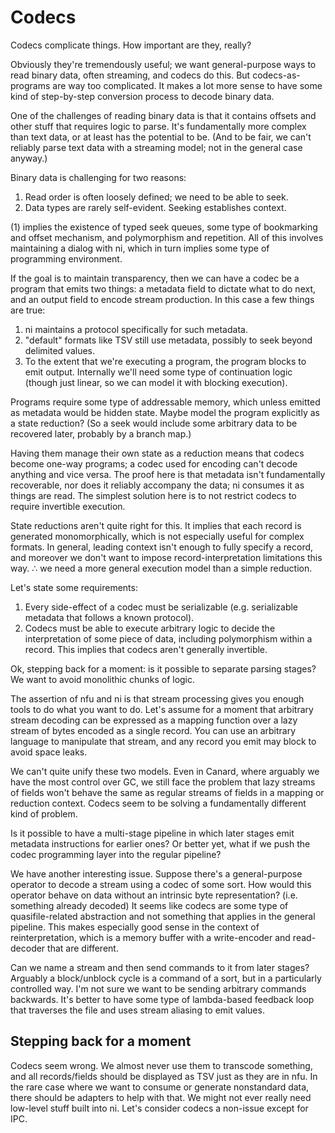 # Codecs
Codecs complicate things. How important are they, really?

Obviously they're tremendously useful; we want general-purpose ways to read
binary data, often streaming, and codecs do this. But codecs-as-programs are
way too complicated. It makes a lot more sense to have some kind of
step-by-step conversion process to decode binary data.

One of the challenges of reading binary data is that it contains offsets and
other stuff that requires logic to parse. It's fundamentally more complex than
text data, or at least has the potential to be. (And to be fair, we can't
reliably parse text data with a streaming model; not in the general case
anyway.)

Binary data is challenging for two reasons:

1. Read order is often loosely defined; we need to be able to seek.
2. Data types are rarely self-evident. Seeking establishes context.

(1) implies the existence of typed seek queues, some type of bookmarking and
offset mechanism, and polymorphism and repetition. All of this involves
maintaining a dialog with ni, which in turn implies some type of programming
environment.

If the goal is to maintain transparency, then we can have a codec be a program
that emits two things: a metadata field to dictate what to do next, and an
output field to encode stream production. In this case a few things are true:

1. ni maintains a protocol specifically for such metadata.
2. "default" formats like TSV still use metadata, possibly to seek beyond
   delimited values.
3. To the extent that we're executing a program, the program blocks to emit
   output. Internally we'll need some type of continuation logic (though just
   linear, so we can model it with blocking execution).

Programs require some type of addressable memory, which unless emitted as
metadata would be hidden state. Maybe model the program explicitly as a state
reduction? (So a seek would include some arbitrary data to be recovered later,
probably by a branch map.)

Having them manage their own state as a reduction means that codecs become
one-way programs; a codec used for encoding can't decode anything and vice
versa. The proof here is that metadata isn't fundamentally recoverable, nor
does it reliably accompany the data; ni consumes it as things are read. The
simplest solution here is to not restrict codecs to require invertible
execution.

State reductions aren't quite right for this. It implies that each record is
generated monomorphically, which is not especially useful for complex formats.
In general, leading context isn't enough to fully specify a record, and
moreover we don't want to impose record-interpretation limitations this way. ∴
we need a more general execution model than a simple reduction.

Let's state some requirements:

1. Every side-effect of a codec must be serializable (e.g. serializable
   metadata that follows a known protocol).
2. Codecs must be able to execute arbitrary logic to decide the interpretation
   of some piece of data, including polymorphism within a record. This implies
   that codecs aren't generally invertible.

Ok, stepping back for a moment: is it possible to separate parsing stages? We
want to avoid monolithic chunks of logic.

The assertion of nfu and ni is that stream processing gives you enough tools to
do what you want to do. Let's assume for a moment that arbitrary stream
decoding can be expressed as a mapping function over a lazy stream of bytes
encoded as a single record. You can use an arbitrary language to manipulate
that stream, and any record you emit may block to avoid space leaks.

We can't quite unify these two models. Even in Canard, where arguably we have
the most control over GC, we still face the problem that lazy streams of fields
won't behave the same as regular streams of fields in a mapping or reduction
context. Codecs seem to be solving a fundamentally different kind of problem.

Is it possible to have a multi-stage pipeline in which later stages emit
metadata instructions for earlier ones? Or better yet, what if we push the
codec programming layer into the regular pipeline?

We have another interesting issue. Suppose there's a general-purpose operator
to decode a stream using a codec of some sort. How would this operator behave
on data without an intrinsic byte representation? (i.e. something already
decoded) It seems like codecs are some type of quasifile-related abstraction
and not something that applies in the general pipeline. This makes especially
good sense in the context of reinterpretation, which is a memory buffer with a
write-encoder and read-decoder that are different.

Can we name a stream and then send commands to it from later stages? Arguably a
block/unblock cycle is a command of a sort, but in a particularly controlled
way. I'm not sure we want to be sending arbitrary commands backwards. It's
better to have some type of lambda-based feedback loop that traverses the file
and uses stream aliasing to emit values.

## Stepping back for a moment
Codecs seem wrong. We almost never use them to transcode something, and all
records/fields should be displayed as TSV just as they are in nfu. In the rare
case where we want to consume or generate nonstandard data, there should be
adapters to help with that. We might not ever really need low-level stuff built
into ni. Let's consider codecs a non-issue except for IPC.
